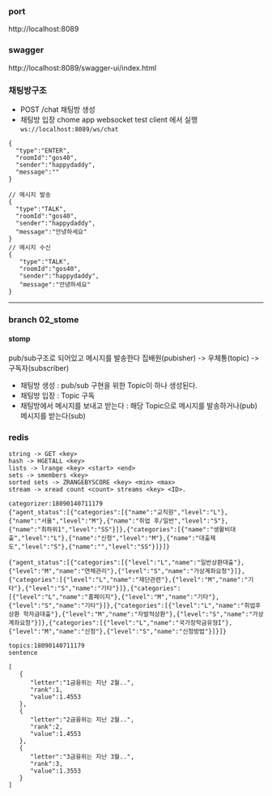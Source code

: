 ### port
http://localhost:8089

### swagger
http://localhost:8089/swagger-ui/index.html

### 채팅방구조

- POST /chat 채팅방 생성
- 채팅방 입장 chome app websocket test client 에서 실행
`ws://localhost:8089/ws/chat`
```
{
  "type":"ENTER",
  "roomId":"gos40",
  "sender":"happydaddy",
  "message":""
}
```

```
// 메시지 발송
{
  "type":"TALK",
  "roomId":"gos40",
  "sender":"happydaddy",
  "message":"안녕하세요"
}
// 메시지 수신
{
   "type":"TALK",
   "roomId":"gos40",
   "sender":"happydaddy",
   "message":"안녕하세요"
}
```
---
### branch 02_stome

#### stomp
pub/sub구조로 되어있고 메시지를 발송한다 집배원(pubisher) -> 우체통(topic) -> 구독자(subscriber)
- 채팅방 생성 : pub/sub 구현을 위한 Topic이 하나 생성된다.
- 채팅방 입장 : Topic 구독
- 채팅방에서 메시지를 보내고 받는다 : 해당 Topic으로 메시지를 발송하거나(pub) 메시지를 받는다(sub)

### redis
```
string -> GET <key>
hash -> HGETALL <key>
lists -> lrange <key> <start> <end>
sets -> smembers <key>
sorted sets -> ZRANGEBYSCORE <key> <min> <max>
stream -> xread count <count> streams <key> <ID>.
```



```
categorizer:18090140711179
{"agent_status":[{"categories":[{"name":"교직원","level":"L"},{"name":"서울","level":"M"},{"name":"취업 후/일반","level":"S"},{"name":"최하위1","level":"SS"}]},{"categories":[{"name":"생활비대출","level":"L"},{"name":"신청","level":"M"},{"name":"대출제도","level":"S"},{"name":"","level":"SS"}]}]}

{"agent_status":[{"categories":[{"level":"L","name":"일반상환대출"},{"level":"M","name":"연체관리"},{"level":"S","name":"가상계좌요청"}]},{"categories":[{"level":"L","name":"재단관련"},{"level":"M","name":"기타"},{"level":"S","name":"기타"}]},{"categories":[{"level":"L","name":"홈페이지"},{"level":"M","name":"기타"},{"level":"S","name":"기타"}]},{"categories":[{"level":"L","name":"취업후 상환 학자금대출"},{"level":"M","name":"자발적상환"},{"level":"S","name":"가상계좌요청"}]},{"categories":[{"level":"L","name":"국가장학금유형I"},{"level":"M","name":"신청"},{"level":"S","name":"신청방법"}]}]}
```

```
topics:18090140711179
sentence

[
   {
      "letter":"1금융위는 지난 2월..",
      "rank":1,
      "value":1.4553
   },
   {
      "letter":"2금융위는 지난 2월..",
      "rank":2,
      "value":1.4553
   },
   {
      "letter":"3금융위는 지난 3월..",
      "rank":3,
      "value":1.3553
   }
]
```